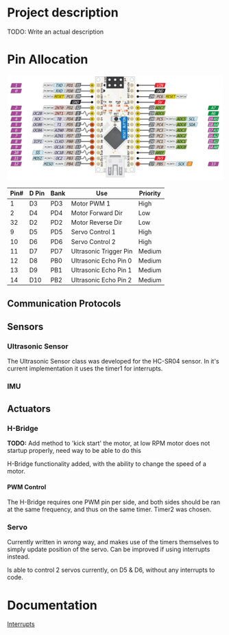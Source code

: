 # Project description

TODO: Write an actual description

# Pin Allocation
![Nano Pins.jpeg](documentation%2FNano%20Pins.jpeg)

| Pin# | D Pin | Bank | Use                    | Priority |
|------|-------|------|------------------------|----------|
| 1    | D3    | PD3  | Motor PWM 1            | High     |
| 2    | D4    | PD4  | Motor Forward Dir      | Low      |
| 32   | D2    | PD2  | Motor Reverse Dir      | Low      |
| 9    | D5    | PD5  | Servo Control 1        | High     |
| 10   | D6    | PD6  | Servo Control 2        | High     |
| 11   | D7    | PD7  | Ultrasonic Trigger Pin | Medium   |
| 12   | D8    | PB0  | Ultrasonic Echo Pin 0  | Medium   |
| 13   | D9    | PB1  | Ultrasonic Echo Pin 1  | Medium   |
| 14   | D10   | PB2  | Ultrasonic Echo Pin 2  | Medium   |

## Communication Protocols

## Sensors

### Ultrasonic Sensor

The Ultrasonic Sensor class was developed for the HC-SR04 sensor. In it's current implementation it uses the timer1 for
interrupts.

### IMU

## Actuators

### H-Bridge

**TODO:** Add method to 'kick start' the motor, at low RPM motor does not startup properly, need way to be able to do
this

H-Bridge functionality added, with the ability to change the speed of a motor.

#### PWM Control

The H-Bridge requires one PWM pin per side, and both sides should be ran at the same frequency, and thus on the same
timer. Timer2 was chosen.

### Servo

Currently written in *wrong* way, and makes use of the timers themselves to simply update position of the servo. Can be
improved if using interrupts instead.

Is able to control 2 servos currently, on D5 & D6, without any interrupts to code.

# Documentation

[Interrupts](documentation/interrupts.md)
